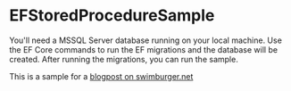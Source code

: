 # EFStoredProcedureSample
You'll need a MSSQL Server database running on your local machine.
Use the EF Core commands to run the EF migrations and the database will be created.
After running the migrations, you can run the sample.

This is a sample for a [blogpost on swimburger.net](https://swimburger.net/blog/dotnet/querying-data-using-raw-sql-stored-procedures-in-entity-framework-core)
